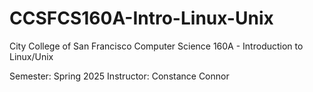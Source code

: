# CCSFCS160A-Intro-Linux-Unix
City College of San Francisco Computer Science 160A - Introduction to Linux/Unix

Semester: Spring 2025 
Instructor: Constance Connor
